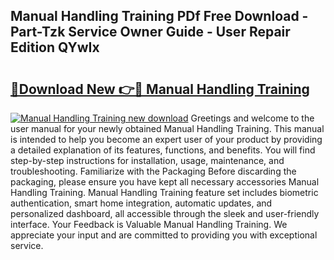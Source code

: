 ## Manual Handling Training PDf Free Download - Part-Tzk Service Owner Guide - User Repair Edition QYwIx

# <h2><a href="http://cf20421.oget.top/?id=Manual+Handling+Training">🔗Download New 👉🔴 Manual Handling Training</a></h2>

[![Manual Handling Training new download](https://i.imgur.com/5g1atiW.png)](http://cf20421.oget.top/?id=Manual+Handling+Training)
Greetings and welcome to the user manual for your newly obtained Manual Handling Training. This manual is intended to help you become an expert user of your product by providing a detailed explanation of its features, functions, and benefits. You will find step-by-step instructions for installation, usage, maintenance, and troubleshooting. Familiarize with the Packaging Before discarding the packaging, please ensure you have kept all necessary accessories Manual Handling Training. Manual Handling Training feature set includes biometric authentication, smart home integration, automatic updates, and personalized dashboard, all accessible through the sleek and user-friendly interface. Your Feedback is Valuable Manual Handling Training. We appreciate your input and are committed to providing you with exceptional service.
